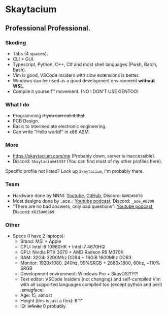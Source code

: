 # Skaytacium

## Professional Professional.

### Skoding

- Tabs (4 spaces).
- CLI > GUI.
- Typescript, Python, C++, C# and most shell languages (Pwsh, Batch, Bash).
- Vim is good, VSCode Insiders with slow extensions is better.
- Windows can be used as a good development environment **without WSL**.
- Compile it yourself™ movement. (NO I DON'T USE GENTOO)

### What I do

- Programming ~~if you can call it that~~.
- PCB Design.
- Basic to intermediate electronic engineering.
- Can write "Hello world!" in x86 ASM.

### More

- https://skaytacium.com/me (Probably down, server is inaccessible).
- Discord: `Skaytacium#1337` (You can find most of my other profiles here).

Specific profile not listed? Look up `Skaytacium`, I'm probably there.

### Team

- Hardware done by NNNI: [Youtube](https://www.youtube.com/NNNILabs), [GitHub](https://github.com/NNNIIndia), Discord: `NNNI#6070`
- Most designs done by \_ace\_: [Youtube podcast](https://www.youtube.com/channel/UCzQfc40tFLIctUjtLr5wMFQ), Discord: `_ace_#0308`
- "There are no bad answers, only bad questions": [Youtube podcast](https://www.youtube.com/channel/UCzQfc40tFLIctUjtLr5wMFQ), Discord: `KR15H#6969`

### Other

- Specs (I have 2 laptops):
  - Brand: MSI + Apple
  - CPU: Intel i9 10980HK + Intel i7 4870HQ
  - GPU: Nvidia RTX 3070 + AMD Radeon R9 M370X
  - RAM: 32Gib 3200Mhz DDR4 + 16GiB 1600Mhz DDR3
  - Monitor: 1920x1080, 240hz, 99%SRGB + 2880x1800, 60hz, ~110% SRGB
  - Development environment: Windows Pro + SkayOS?!?!?!
  - Text editor: VSCode Insiders (not changing) and self-compiled Vim with all supported languages compiled too (except python and perl) :smugface:
  - Age: 15, almost
  - Height (this is just a flex): 6'1"
  - IQ: ~~Infinite~~ 0 probably
